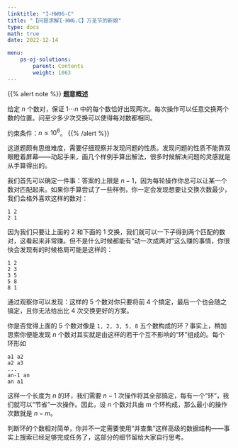 ```yaml
---
linktitle: "I-HW06-C"
title: "【问题求解I-HW6.C】万圣节的新娘"
type: docs
math: true
date: 2022-12-14

menu:
    ps-oj-solutions:
        parent: Contents
        weight: 1063
---
```


{{% alert note %}}
**题意概述**

给定 $n$ 个数对，保证 $1\cdots n$ 中的每个数恰好出现两次。每次操作可以任意交换两个数的位置。问至少多少次交换可以使得每对数都相同。

约束条件：$n\leq 10^6$。
{{% /alert %}}

这道题颇有思维难度，需要仔细观察并发现问题的性质。发现问题的性质不能靠双眼瞪着屏幕——动起手来，画几个样例手算出解法，很多时候解决问题的灵感就是从手算得出的。

我们首先可以确定一件事：答案的上限是 $n-1$，因为每轮操作你总可以让某一个数对匹配起来。如果你手算尝试了一些样例，你一定会发现想要让交换次数最少，我们会格外喜欢这样的数对：
```plaintext
1 2
2 1
```
因为我们只要让上面的 2 和下面的 1 交换，我们就可以一下子得到两个匹配的数对，这看起来非常赚。但不是什么时候都能有“动一次成两对”这么赚的事情，你很快会发现有的时候格局可能是这样的：
```plaintext
1 2
2 3
3 5
5 8
8 1
```
通过观察你可以发现：这样的 5 个数对你只要将前 4 个搞定，最后一个也会随之搞定，且你无法给出比 4 次交换更好的方案。

你是否觉得上面的 5 个数对像是 `1, 2, 3, 5, 8` 五个数构成的环？事实上，稍加思索你便能发现 $n$ 个数对其实就是由这样的若干个互不影响的“环”组成的。每个环形如
```plaintext
a1 a2
a2 a3
...
an-1 an
an a1
```
这样一个长度为 $n$ 的环，我们需要 $n-1$ 次操作将其全部搞定，每有一个“环”，我们就可以“节省”一次操作。因此，设 $n$ 个数对共由 $m$ 个环构成，那么最小的操作次数就是 $n-m$。

判断环的个数相对简单，你并不一定需要使用“并查集”这样高级的数据结构——事实上搜索已经足够完成任务了，这部分的细节留给大家自行思考。